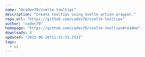 ```yaml
---
name: "@cadev70/svelte-tooltips"
description: "Create tooltips using Svelte action wrapper."
repo_url: "https://github.com/cadev70/svelte-tooltips"
author: "cadev70"
homepage: "https://github.com/cadev70/svelte-tooltips#readme"
downloads: 8
updated: "2023-06-26T11:31:55.253Z"
tags: 
  - ui
---
```

